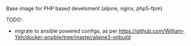 Base image for PHP based develoment (alpine, nginx, php5-fpm)

TODO:
- migrate to ansible powered configs, as per
    https://github.com/William-Yeh/docker-ansible/tree/master/alpine3-onbuild
